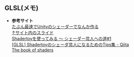 ## GLSL(メモ)  

- **参考サイト**  
  [たぶん最速でUnityのシェーダーでなんか作る](https://note.com/ayaha401/n/n17b0559ec996)  
  [↑サイト内のスライド](https://docs.google.com/presentation/d/1NMhx4HWuNZsjNRRlaFOu2ysjo04NgcpFlEhzodE8Rlg/edit#slide=id.g36929a22da_0_18)  
  [Shadertoyを使ってみる ～ シェーダー芸人への道#1](https://www.noranokyoju.com/?p=467)  
  [[GLSL] Shadertoyのシェーダ芸人になるためのTips集 - Qiita](https://qiita.com/edo_m18/items/1532aceb9d470174caaf)  
  [The book of shaders](https://thebookofshaders.com/10/?lan=jp)
